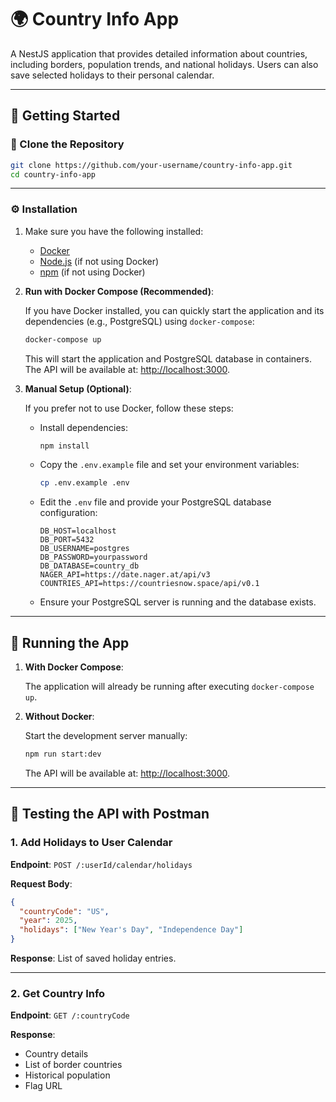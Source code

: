 # 🌍 Country Info App

A NestJS application that provides detailed information about countries, including borders, population trends, and national holidays. Users can also save selected holidays to their personal calendar.

---

## 🚀 Getting Started

### 📁 Clone the Repository

```bash
git clone https://github.com/your-username/country-info-app.git
cd country-info-app
```

---

### ⚙️ Installation

1. Make sure you have the following installed:

   - [Docker](https://www.docker.com/)
   - [Node.js](https://nodejs.org/) (if not using Docker)
   - [npm](https://www.npmjs.com/) (if not using Docker)

2. **Run with Docker Compose (Recommended)**:

   If you have Docker installed, you can quickly start the application and its dependencies (e.g., PostgreSQL) using `docker-compose`:

   ```bash
   docker-compose up
   ```

   This will start the application and PostgreSQL database in containers. The API will be available at: [http://localhost:3000](http://localhost:3000).

3. **Manual Setup (Optional)**:

   If you prefer not to use Docker, follow these steps:

   - Install dependencies:

     ```bash
     npm install
     ```

   - Copy the `.env.example` file and set your environment variables:

     ```bash
     cp .env.example .env
     ```

   - Edit the `.env` file and provide your PostgreSQL database configuration:

     ```env
     DB_HOST=localhost
     DB_PORT=5432
     DB_USERNAME=postgres
     DB_PASSWORD=yourpassword
     DB_DATABASE=country_db
     NAGER_API=https://date.nager.at/api/v3
     COUNTRIES_API=https://countriesnow.space/api/v0.1
     ```

   - Ensure your PostgreSQL server is running and the database exists.

---

## 🧪 Running the App

1. **With Docker Compose**:

   The application will already be running after executing `docker-compose up`.

2. **Without Docker**:

   Start the development server manually:

   ```bash
   npm run start:dev
   ```

   The API will be available at: [http://localhost:3000](http://localhost:3000).

---

## 🧪 Testing the API with Postman

### 1. Add Holidays to User Calendar

**Endpoint**: `POST /:userId/calendar/holidays`

**Request Body**:

```json
{
  "countryCode": "US",
  "year": 2025,
  "holidays": ["New Year's Day", "Independence Day"]
}
```

**Response**: List of saved holiday entries.

---

### 2. Get Country Info

**Endpoint**: `GET /:countryCode`

**Response**:

- Country details
- List of border countries
- Historical population
- Flag URL
